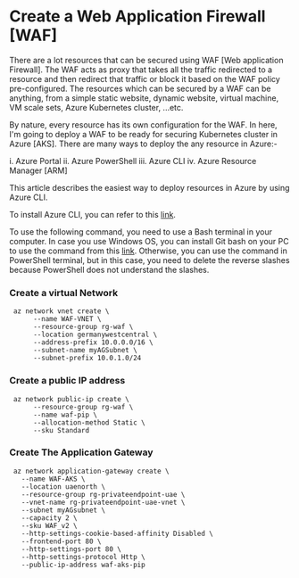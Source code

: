 # Create a Web Application Firewall [WAF]

There are a lot resources that can be secured using WAF [Web application Firewall]. The WAF acts as proxy that takes all the traffic redirected to a resource and then redirect that traffic or block it based on the WAF policy pre-configured. The resources which can be secured by a WAF can be anything, from a simple static website, dynamic website, virtual machine, VM scale sets, Azure Kubernetes cluster, ...etc. 

By nature, every resource has its own configuration for the WAF. In here, I'm going to deploy a WAF to be ready for securing Kubernetes cluster in Azure [AKS]. There are many ways to deploy the any resource in Azure:-

i. Azure Portal
ii. Azure PowerShell
iii. Azure CLI
iv. Azure Resource Manager [ARM]

This article describes the easiest way to deploy resources in Azure by using Azure CLI. 

To install Azure CLI, you can refer to this [link](https://docs.microsoft.com/en-us/cli/azure/install-azure-cli).

To use the following command, you need to use a Bash terminal in your computer. In case you use Windows OS, you can install Git bash on your PC to use the command from this [link](https://git-scm.com/downloads). Otherwise, you can use the command in PowerShell terminal, but in this case, you need to delete the reverse slashes because PowerShell does not understand the slashes.



### Create a virtual Network

     az network vnet create \
          --name WAF-VNET \
          --resource-group rg-waf \
          --location germanywestcentral \
          --address-prefix 10.0.0.0/16 \
          --subnet-name myAGSubnet \
          --subnet-prefix 10.0.1.0/24
          


### Create a public IP address

     az network public-ip create \
          --resource-group rg-waf \
          --name waf-pip \
          --allocation-method Static \
          --sku Standard


### Create The Application Gateway

     az network application-gateway create \
       --name WAF-AKS \
       --location uaenorth \
       --resource-group rg-privateendpoint-uae \
       --vnet-name rg-privateendpoint-uae-vnet \
       --subnet myAGsubnet \
       --capacity 2 \
       --sku WAF_v2 \
       --http-settings-cookie-based-affinity Disabled \
       --frontend-port 80 \
       --http-settings-port 80 \
       --http-settings-protocol Http \
       --public-ip-address waf-aks-pip






